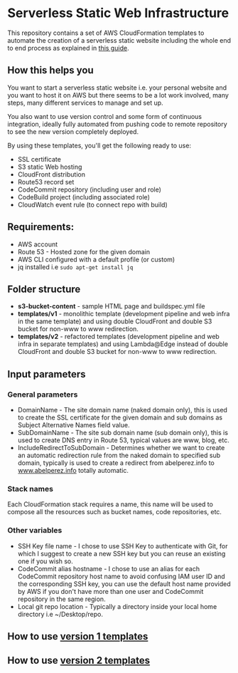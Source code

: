 # Serverless Static Web Infrastructure

This repository contains a set of AWS CloudFormation templates to automate the creation of a serverless static website including the whole end to end process as explained in [this guide](https://abelperezmartinez.blogspot.com/2018/04/completely-serverless-static-website-on-aws.html).

## How this helps you

You want to start a serverless static website i.e. your personal website and you want to host it on AWS but there seems to be a lot work involved, many steps, many different services to manage and set up.

You also want to use version control and some form of continuous integration, ideally fully automated from pushing code to remote repository to see the new version completely deployed.

By using these templates, you'll get the following ready to use:

* SSL certificate 
* S3 static Web hosting 
* CloudFront distribution
* Route53 record set 
* CodeCommit repository (including user and role)
* CodeBuild project (including associated role)
* CloudWatch event rule (to connect repo with build)

## Requirements:

* AWS account
* Route 53 - Hosted zone for the given domain
* AWS CLI configured with a default profile (or custom)
* jq installed i.e ```sudo apt-get install jq```

## Folder structure

* **s3-bucket-content** - sample HTML page and buildspec.yml file
* **templates/v1** - monolithic template (development pipeline and web infra in the same template) and using double CloudFront and double S3 bucket for non-www to www redirection.
* **templates/v2** - refactored templates (development pipeline and web infra in separate templates) and using Lambda@Edge instead of double CloudFront and double S3 bucket for non-www to www redirection.

## Input parameters

### General parameters

* DomainName - The site domain name (naked domain only), this is used to create the SSL certificate for the given domain and sub domains as Subject Alternative Names field value.
* SubDomainName - The site sub domain name (sub domain only), this is used to create DNS entry in Route 53, typical values are www, blog, etc.
* IncludeRedirectToSubDomain - Determines whether we want to create an automatic redirection rule from the naked domain to specified sub domain, typically is used to create a redirect from abelperez.info to www.abelperez.info totally automatic.

### Stack names

Each CloudFormation stack requires a name, this name will be used to compose all the resources such as bucket names, code repositories, etc.

### Other variables

* SSH Key file name - I chose to use SSH Key to authenticate with Git, for which I suggest to create a new SSH key but you can reuse an existing one if you wish so.
* CodeCommit alias hostname - I chose to use an alias for each CodeCommit repository host name to avoid confusing IAM user ID and the corresponding SSH key, you can use the default host name provided by AWS if you don't have more than one user and CodeCommit repository in the same region.
* Local git repo location - Typically a directory inside your local home directory i.e ~/Desktop/repo.

## How to use [version 1 templates](templates/v1/README.md)

## How to use [version 2 templates](templates/v2/README.md)